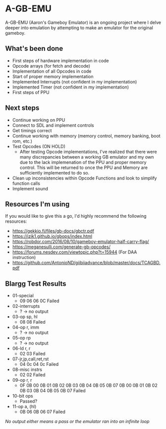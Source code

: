 # A-GB-EMU

A-GB-EMU (Aaron's Gameboy Emulator) is an ongoing project where I delve deeper into emulation by attempting to make an emulator for the original gameboy.

## What's been done

-   First steps of hardware implementation in code
-   Opcode arrays (for fetch and decode)
-   Implementation of all Opcodes in code
-   Start of proper memory implementation
-   Implemented Interrupts (not confident in my implementation)
-   Implemented Timer (not confident in my implementation)
-   First steps of PPU

## Next steps

-   Continue working on PPU
-   Connect to SDL and implement controls
-   Get timings correct
-   Continue working with memory (memory control, memory banking, boot rom, etc.)
-   Test Opcodes (ON HOLD)
    -   After testing Opcode implementations, I've realized that there were many discrepancies between a working GB emulator and my own due to the lack implemenation of the PPU and proper memory control. This will be returned to once the PPU and Memory are sufficiently implemented to do so.
-   Clean up inconsistencies within Opcode Functions and look to simplify function calls
-   Implement sound

## Resources I'm using

If you would like to give this a go, I'd highly recommend the following resources:

-   https://gekkio.fi/files/gb-docs/gbctr.pdf
-   https://izik1.github.io/gbops/index.html
-   https://robdor.com/2016/08/10/gameboy-emulator-half-carry-flag/
-   https://meganesulli.com/generate-gb-opcodes/
-   https://forums.nesdev.com/viewtopic.php?t=15944 (For DAA instruction)
-   https://github.com/AntonioND/giibiiadvance/blob/master/docs/TCAGBD.pdf

## Blargg Test Results

-   01-special
    -   09 06 06 0C Failed
-   02-interrupts
    -   ? -> no output
-   03-op sp, hl
    -   08 08 Failed
-   04-op r, imm
    -   ? -> no output
-   05-op rp
    -   ? -> no output
-   06-ld r, r
    -   02 03 Failed
-   07-jr,jp,call,ret,rst
    -   04 0c 04 0c Failed
-   08-misc instrs
    -   02 02 Failed
-   09-op r, r
    -   0F 0B 00 0B 01 0B 02 0B 03 0B 04 0B 05 0B 07 0B 00 0B 01 0B 02 0B 03 0B 04 0B 05 0B 07 Failed
-   10-bit ops
    -   Passed?
-   11-op a, (hl)
    -   0B 06 0B 06 07 Failed

_No output either means a pass or the emulator ran into an infinite loop_
